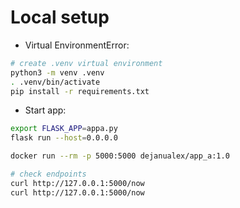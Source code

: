 # Local setup

* Virtual EnvironmentError:

```bash
# create .venv virtual environment
python3 -m venv .venv
. .venv/bin/activate
pip install -r requirements.txt
```

* Start app:

```bash
export FLASK_APP=appa.py
flask run --host=0.0.0.0

docker run --rm -p 5000:5000 dejanualex/app_a:1.0

# check endpoints
curl http://127.0.0.1:5000/now
curl http://127.0.0.1:5000/now
```